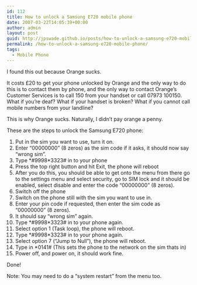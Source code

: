```yaml
---
id: 112
title: How to unlock a Samsung E720 mobile phone
date: 2007-03-22T14:05:39+00:00
author: admin
layout: post
guid: http://jpswade.github.io/posts/how-to-unlock-a-samsung-e720-mobile-phone
permalink: /how-to-unlock-a-samsung-e720-mobile-phone/
tags:
  - Mobile Phone
---
```

<p class="lead">
  I found this out because Orange sucks.
</p>

It costs £20 to get your phone unlocked by Orange and the only way to do this is to contact them by phone, and the only way to contact Orange&#8217;s Customer Services is to call 150 from your handset or call 07973 100150. What if you&#8217;re deaf? What if your handset is broken? What if you cannot call mobile numbers from your landline?

This is why Orange sucks. Naturally, I didn&#8217;t pay orange a penny.

<!--more-->These are the steps to unlock the Samsung E720 phone:

  1. <span class="postbody">Put in the sim you want to use, turn it on.</span>
  2. <span class="postbody">Enter </span>&#8220;00000000&#8221; (8 zeros) <span class="postbody">as the sim code if it asks, it should now say &#8220;wrong sim&#8221;.</span>
  3. Type \*#9998\*3323# in to your phone
  4. Press the top right button and hit Exit, the phone will reboot
  5. After you do this, you should be able to get onto the menu from there go to the settings menu and select security, go to SIM lock and it should be enabled, select disable and enter the code &#8220;00000000&#8221; (8 zeros).
  6. Switch off the phone
  7. Switch on the phone still with the sim you want to use in.
  8. Enter your pin code if requested, then enter the sim code as &#8220;00000000&#8221; (8 zeros).
  9. It should say &#8220;wrong sim&#8221; again.
 10. Type \*#9998\*3323# in to your phone again.
 11. Select option 1 (Task loop), the phone will reboot.
 12. Type \*#9998\*3323# in to your phone again.
 13. Select option 7 (“Jump to Null”), the phone will reboot.<span class="postbody"></span>
 14. <span class="postbody">Type in *0141# (This sets the phone to the network on the sim thats in)</span>
 15. <span class="postbody">Power off, and power on, it should work fine.<br /> </span>

Done!

Note: You may need to do a &#8220;system restart&#8221; from the menu too.